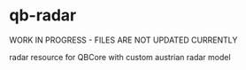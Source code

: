 # qb-radar

WORK IN PROGRESS - FILES ARE NOT UPDATED CURRENTLY

radar resource for QBCore with custom austrian radar model
